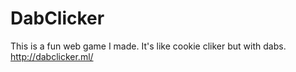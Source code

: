 # DabClicker
This is a fun web game I made. It's like cookie cliker but with dabs.
http://dabclicker.ml/
